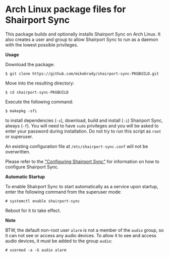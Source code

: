 # Arch Linux package files for Shairport Sync

This package builds and optionally installs Shairport Sync on Arch Linux. It also creates a user and group to allow Shairport Sync to run as a daemon with the lowest possible privileges.

**Usage**

Download the package:
```
$ git clone https://github.com/mikebrady/shairport-sync-PKGBUILD.git
```

Move into the resulting directory:
```
$ cd shairport-sync-PKGBUILD
```

Execute the following command:
```
$ makepkg -sfi
```
to install dependencies (`-s`), download, build and install (`-i`) Shairport Sync, always (`-f`).
You will need to have `sudo` privileges and you will be asked to enter your password during installation. Do not try to run this script as `root` or superuser.

An existing configuration file at `/etc/shairport-sync.conf` will not be overwritten.

Please refer to the ["Configuring Shairport Sync"](https://github.com/mikebrady/shairport-sync/blob/master/README.md#configuring-shairport-sync)
for information on how to configure Shairport Sync.

**Automatic Startup**

To enable Shairport Sync to start automatically as a service upon startup, enter the following command from the superuser mode:
```
# systemctl enable shairport-sync
```
Reboot for it to take effect.

**Note**

BTW, the default non-root user `alarm` is not a member of the `audio` group, so it can not see or access any audio devices. To allow it to see and access audio devices, it must be added to the group `audio`:

```
# usermod -a -G audio alarm
```

